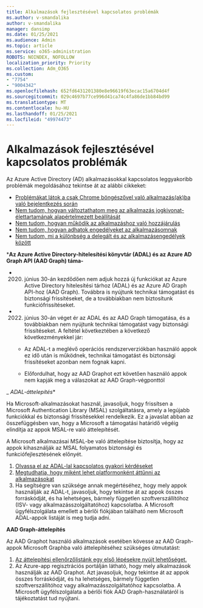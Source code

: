 ```yaml
---
title: Alkalmazások fejlesztésével kapcsolatos problémák
ms.author: v-smandalika
author: v-smandalika
manager: dansimp
ms.date: 01/25/2021
ms.audience: Admin
ms.topic: article
ms.service: o365-administration
ROBOTS: NOINDEX, NOFOLLOW
localization_priority: Priority
ms.collection: Adm_O365
ms.custom:
- "7754"
- "9004342"
ms.openlocfilehash: 652fd6431201380e8e96619f63ecac15a6704d4f
ms.sourcegitcommit: 029c4697b77ce996d41ca74c4fa86de1bb84bd99
ms.translationtype: MT
ms.contentlocale: hu-HU
ms.lasthandoff: 01/25/2021
ms.locfileid: "49974473"
---
```

# <a name="issues-developing-applications"></a>Alkalmazások fejlesztésével kapcsolatos problémák

Az Azure Active Directory (AD) alkalmazásokkal kapcsolatos leggyakoribb problémák megoldásához tekintse át az alábbi cikkeket:

- [Problémákat látok a csak Chrome böngészővel való alkalmazás(ak)ba való bejelentkezés során](https://docs.microsoft.com/office365/troubleshoot/miscellaneous/chrome-behavior-affects-applications) 
- [Nem tudom, hogyan változtathatom meg az alkalmazás jogkivonat-élettartamának alapértelmezett beállítását](https://docs.microsoft.com/azure/active-directory/develop/registration-config-change-token-lifetime-how-to) 
- [Nem tudom, hogyan működik az alkalmazáshoz való hozzájárulás](https://docs.microsoft.com/azure/active-directory/application-dev-consent-framework) 
- [Nem tudom, hogyan adhatok engedélyeket az alkalmazásomnak](https://docs.microsoft.com/azure/active-directory/manage-apps/configure-user-consent) 
- [Nem tudom, mi a különbség a delegált és az alkalmazásengedélyek között](https://docs.microsoft.com/azure/active-directory/develop/delegated-and-app-perms)

***Az Azure Active Directory-hitelesítési könyvtár (ADAL) és az Azure AD Graph API (AAD Graph) táma-**

- 2020. június 30-án kezdődően nem adjuk hozzá új funkciókat az Azure Active Directory hitelesítési tárhoz (ADAL) és az Azure AD Graph API-hoz (AAD Graph). Továbbra is nyújtunk technikai támogatást és biztonsági frissítéseket, de a továbbiakban nem biztosítunk funkciófrissítéseket.

- 2022. június 30-án véget ér az ADAL és az AAD Graph támogatása, és a továbbiakban nem nyújtunk technikai támogatást vagy biztonsági frissítéseket. A feltétel következtében a következő következményekkel jár:

    - Az ADAL-t a meglévő operációs rendszerverziókban használó appok ez idő után is működnek, technikai támogatást és biztonsági frissítéseket azonban nem fognak kapni.

    - Előfordulhat, hogy az AAD Graphot ezt követően használó appok nem kapják meg a válaszokat az AAD Graph-végponttól

_ *ADAL-áttelepítés**

Ha Microsoft-alkalmazásokat használ, javasoljuk, hogy frissítsen a Microsoft Authentication Library (MSAL) szolgáltatásra, amely a legújabb funkciókkal és biztonsági frissítésekkel rendelkezik. Ez a javaslat abban az összefüggésben van, hogy a Microsoft a támogatási határidő végéig elindítja az appok MSAL-re való áttelepítését. 

A Microsoft alkalmazásai MSAL-be való áttelepítése biztosítja, hogy az appok kihasználják az MSAL folyamatos biztonsági és funkciófejlesztésének előnyét.

1. [Olvassa el az ADAL-lal kapcsolatos gyakori kérdéseket](https://docs.microsoft.com/azure/active-directory/develop/msal-migration#frequently-asked-questions-faq) 
2. [Megtudhatja, hogy miként lehet platformonként áttűnni az alkalmazásokat](https://docs.microsoft.com/azure/active-directory/develop/msal-migration#frequently-asked-questions-faq) 
3. Ha segítségre van szüksége annak megértéséhez, hogy mely appok használják az ADAL-t, javasoljuk, hogy tekintse át az appok összes forráskódját, és ha lehetséges, bármely független szoftverszállítóhoz (ISV- vagy alkalmazásszolgáltatóhoz) kapcsolatba. A Microsoft ügyfélszolgálata emellett a bérlői fiókjában található nem Microsoft ADAL-appok listáját is meg tudja adni.

**AAD Graph-áttelepítés**

Az AAD Graphot használó alkalmazások esetében kövesse az AAD Graph-appok Microsoft Graphba való áttelepítéséhez szükséges útmutatást:

1. [Az áttelepítési ellenőrzőlistánk egy első lépésekre nyújt lehetőséget.](https://docs.microsoft.com/graph/migrate-azure-ad-graph-planning-checklist) 
2. Az Azure-app regisztrációs portálján látható, hogy mely alkalmazások használják az AAD Graphot. Azt javasoljuk, hogy tekintse át az appok összes forráskódját, és ha lehetséges, bármely független szoftverszállítóhoz vagy alkalmazásszolgáltatóhoz kapcsolatba. A Microsoft ügyfélszolgálata a bérlői fiók AAD Graph-használatáról is tájékoztatást tud nyújtani.







